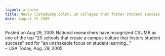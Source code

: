 ```yaml
---
layout: archive
title: Newly listed&amp;colon; 20 colleges that foster student success
date: August 29 2005
---
```


<span class="date">Posted on Aug 29, 2005 </span>
National researchers have recognized CSUMB as one of the top &quot;20
schools that create a campus culture that fosters student success&quot;
and for &quot;an unshakable focus on student learning...&quot;<br>
&#x2013; USA Today, Aug. 29, 2005<br/></br>
